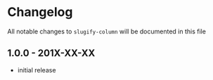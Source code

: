 # Changelog

All notable changes to `slugify-column` will be documented in this file

## 1.0.0 - 201X-XX-XX

- initial release
